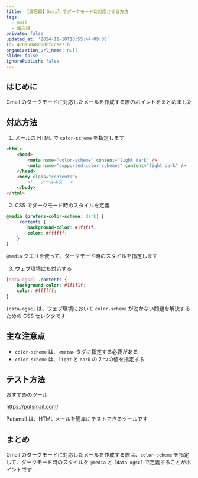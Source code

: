 ```yaml
---
title: 【備忘録】Gmail でダークモードに対応させる方法
tags:
  - mail
  - 備忘録
private: false
updated_at: '2024-11-10T18:55:44+09:00'
id: 476150a8d00bfccee71b
organization_url_name: null
slide: false
ignorePublish: false
---
```


## はじめに

Gmail のダークモードに対応したメールを作成する際のポイントをまとめました

## 対応方法

1. メールの HTML で `color-scheme` を指定します

```html
<html>
	<head>
		<meta name="color-scheme" content="light dark" />
		<meta name="supported-color-schemes" content="light dark" />
	</head>
	<body class="contents">
		<!-- メール本文 -->
	</body>
</html>
```

2. CSS でダークモード時のスタイルを定義

```css
@media (prefers-color-scheme: dark) {
	.contents {
		background-color: #1f1f1f;
		color: #ffffff;
	}
}
```

`@media` クエリを使って、ダークモード時のスタイルを指定します

3. ウェブ環境にも対応する

```css
[data-ogsc] .contents {
	background-color: #1f1f1f;
	color: #ffffff;
}
```

`[data-ogsc]` は、ウェブ環境において
`color-scheme` が効かない問題を解決するための CSS セレクタです

## 主な注意点

- `color-scheme` は、`<meta>` タグに指定する必要がある
- `color-scheme` は、`light` と `dark` の 2 つの値を指定する

## テスト方法

おすすめのツール

https://putsmail.com/

Putsmail は、HTML メールを簡単にテストできるツールです

## まとめ

Gmail のダークモードに対応したメールを作成する際は、`color-scheme` を指定して、ダークモード時のスタイルを `@media` と `[data-ogsc]` で定義することがポイントです
